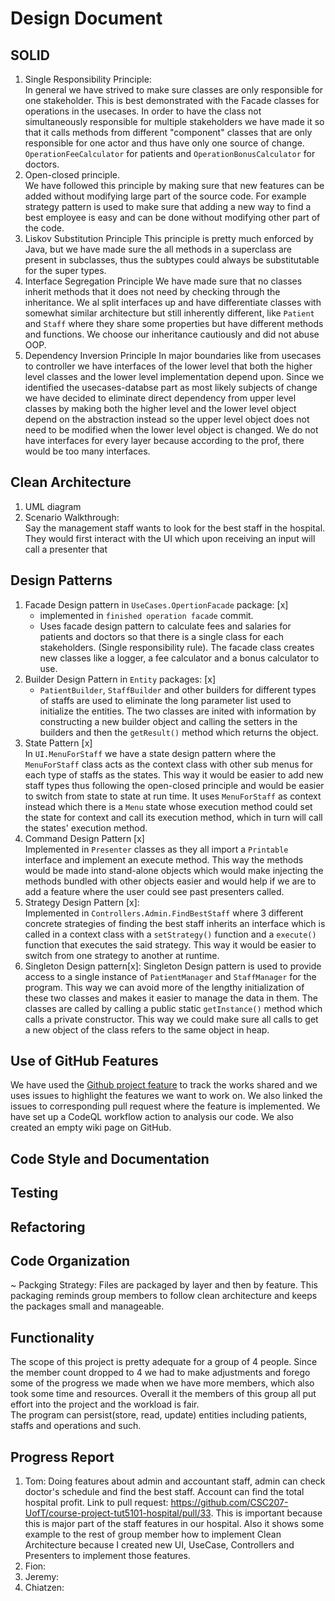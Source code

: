 # Design Document

## SOLID
1. Single Responsibility Principle:  
   In general we have strived to make sure classes are only responsible for one stakeholder. This is best demonstrated with the Facade classes for operations in the usecases. In order to have the class not simultaneously responsible for multiple stakeholders we have made it so that it calls methods from different "component" classes that are only responsible for one actor and thus have only one source of change. `OperationFeeCalculator` for patients and `OperationBonusCalculator` for doctors. 
2. Open-closed principle.  
   We have followed this principle by making sure that new features can be added without modifying large part of the source code. For example strategy pattern is used to make sure that adding a new way to find a best employee is easy and can be done without modifying other part of the code. 
3. Liskov Substitution Principle
   This principle is pretty much enforced by Java, but we have made sure the all methods in a superclass are present in subclasses, thus the subtypes could always be substitutable for the super types.
4. Interface Segregation Principle
   We have made sure that no classes inherit methods that it does not need by checking through the inheritance. We al split interfaces up and have differentiate classes with somewhat similar architecture but still inherently different, like `Patient` and `Staff` where they share some properties but have different methods and functions. We choose our inheritance cautiously and did not abuse OOP.
5. Dependency Inversion Principle
   In major boundaries like from usecases to controller we have interfaces of the lower level that both the higher level classes and the lower level implementation depend upon. Since we identified the usecases-databse part as most likely subjects of change we have decided to eliminate direct dependency from upper level classes by making both the higher level and the lower level object depend on the abstraction instead so the upper level object does not need to be modified when the lower level object is changed. We do not have interfaces for every layer because according to the prof, there would be too many interfaces.


## Clean Architecture
1. UML diagram  
2. Scenario Walkthrough:  
   Say the management staff wants to look for the best staff in the hospital. They would first interact with the UI which upon receiving an input will call a presenter that 


## Design Patterns
 1. Facade Design pattern in `UseCases.OpertionFacade` package: [x]  
    * implemented in `finished operation facade` commit. 
    * Uses facade design pattern to calculate fees and salaries for patients and doctors so that 
    there is a single class for each stakeholders. (Single responsibility rule). The facade class creates new classes like a logger, a fee calculator and a bonus calculator to use. 
 2. Builder Design Pattern in ```Entity``` packages: [x]  
    * `PatientBuilder`, `StaffBuilder` and other builders for different types of staffs are used to 
    eliminate the long parameter list used to initialize the entities. The two classes are inited with information by constructing a new builder object and calling the setters in the builders and then the `getResult()` method which returns the object.
 4. State Pattern [x]  
    In `UI.MenuForStaff` we have a state design pattern where the `MenuForStaff` class acts as the context class with other sub menus for each type of staffs as the states.
    This way it would be easier to add new staff types thus following the open-closed principle and would be easier to switch from state to state at run time.
    It uses `MenuForStaff` as context instead which there is a `Menu` state whose execution method could set the state for context and call its execution method, which in turn will call the states' execution method.
 5. Command Design Pattern [x]  
    Implemented in `Presenter` classes as they all import a `Printable` interface and implement an execute method.
    This way the methods would be made into stand-alone objects which would make injecting the methods bundled
    with other objects easier and would help if we are to add a feature where the user could see past presenters called.
 6. Strategy Design Pattern [x]:  
    Implemented in `Controllers.Admin.FindBestStaff` where 3 different concrete strategies of finding the
    best staff inherits an interface which is called in a context class with a `setStrategy()` function and 
    a `execute()` function that executes the said strategy. This way it would be easier to switch from one strategy to another at runtime.
 7. Singleton Design pattern[x]:
    Singleton Design pattern is used to provide access to a single instance of `PatientManager` and `StaffManager`
    for the program. This way we can avoid more of the lengthy initialization of these two classes and makes it easier to manage the data in them.
    The classes are called by calling a public static `getInstance()` method which calls a private constructor. This way we could make sure all calls to get a new object of the class refers to the same object in heap.
## Use of GitHub Features
   We have used the [Github project feature](https://github.com/CSC207-UofT/course-project-tut5101-hospital/projects/1) to 
   track the works shared and we uses issues to highlight the features we want to work on. We also linked the issues to corresponding pull request where the feature is implemented. We have set up a CodeQL workflow action to analysis our code. We also created an empty wiki page on GitHub.
## Code Style and Documentation
## Testing
## Refactoring
## Code Organization
   ~ Packging Strategy: Files are packaged by layer and then by feature. This packaging reminds group members to follow clean architecture and keeps the packages small and manageable.
## Functionality

The scope of this project is pretty adequate for a group of 4 people. Since the member count dropped to 4 we had to make adjustments and forego some of the progress we made when we have more members, which also took some time and resources. Overall it the members of this group all put effort into the project and the workload is fair.  
The program can persist(store, read, update) entities including patients, staffs and operations and such. 
## Progress Report
1. Tom: Doing features about admin and accountant staff, admin can check doctor's schedule and find the best staff. Account can find the total hospital profit. Link to pull request: https://github.com/CSC207-UofT/course-project-tut5101-hospital/pull/33. This is important because this is major part of the staff features in our hospital. Also it shows some example to the rest of group member how to implement Clean Architecture because I created new UI, UseCase, Controllers and Presenters to implement those features.
2. Fion:
3. Jeremy:
4. Chiatzen:
